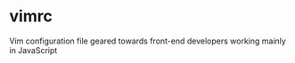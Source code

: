 vimrc
=====

Vim configuration file geared towards front-end developers working mainly in JavaScript
